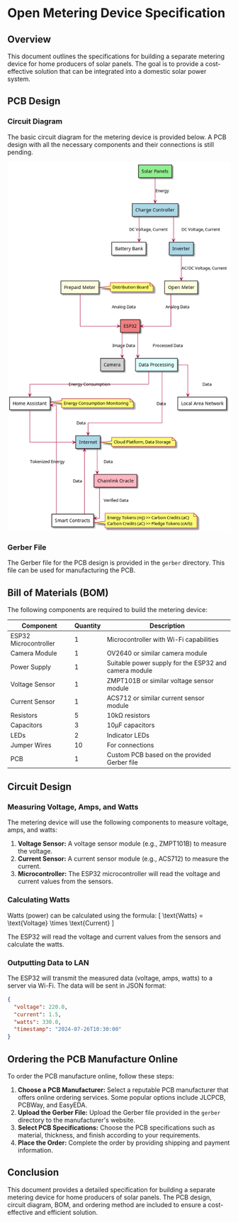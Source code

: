 # Open Metering Device Specification

## Overview

This document outlines the specifications for building a separate metering device for home producers of solar panels. The goal is to provide a cost-effective solution that can be integrated into a domestic solar power system.

## PCB Design

### Circuit Diagram

The basic circuit diagram for the metering device is provided below. A PCB design with all the necessary components and their connections is still pending.

<div hidden>

```
@startuml circuitDiagram

skinparam defaultTextAlignment center
skinparam linetype ortho

rectangle "Solar Panels" as SolarPanels #lightgreen
rectangle "Charge Controller" as ChargeController #lightblue
rectangle "Battery Bank" as BatteryBank #lightred
rectangle "Inverter" as Inverter #lightblue
rectangle "Open Meter" as OpenMeter #lightyellow
rectangle "Prepaid Meter" as PrepaidMeter #lightyellow
rectangle "ESP32" as ESP32 #lightcoral
rectangle "Camera" as Camera #lightgray
rectangle "Local Area Network" as LAN #lightpurple
rectangle "Data Processing" as DataProcessing #lightcyan
rectangle "Chainlink Oracle" as ChainlinkOracle #lightpink
rectangle "Smart Contracts" as SmartContracts #lightorange
rectangle "Home Assistant" as HomeAssistant #lightpurple
rectangle "Internet" as Internet #lightblue

SolarPanels --> ChargeController : Energy
ChargeController --> BatteryBank : DC Voltage, Current
ChargeController --> Inverter : DC Voltage, Current
Inverter --> OpenMeter : AC/DC Voltage, Current
OpenMeter --> ESP32 : Analog Data
PrepaidMeter --> ESP32 : Analog Data
ESP32 --> Camera : Image Data
ESP32 --> DataProcessing : Processed Data
DataProcessing --> Internet: Data
DataProcessing --> LAN : Data
Internet --> ChainlinkOracle : Data
ChainlinkOracle --> SmartContracts : Verified Data
SmartContracts --> HomeAssistant : Tokenized Energy
SmartContracts --> Internet : Data
DataProcessing --> HomeAssistant : Energy Consumption
HomeAssistant --> Internet : Data

note right of PrepaidMeter
  Distribution Board
end note

note right of SmartContracts
   Energy Tokens (mJ) >> Carbon Credits (aC)
   Carbon Credits (aC) >> Pledge Tokens (cArb)
end note

note right of HomeAssistant
  Energy Consumption Monitoring
end note

note right of Internet
  Cloud Platform, Data Storage
end note

@enduml
```

</div>

![](circuitDiagram.png)

### Gerber File

The Gerber file for the PCB design is provided in the `gerber` directory. This file can be used for manufacturing the PCB.

## Bill of Materials (BOM)

The following components are required to build the metering device:

| Component | Quantity | Description |
|-----------|----------|-------------|
| ESP32 Microcontroller | 1 | Microcontroller with Wi-Fi capabilities |
| Camera Module | 1 | OV2640 or similar camera module |
| Power Supply | 1 | Suitable power supply for the ESP32 and camera module |
| Voltage Sensor | 1 | ZMPT101B or similar voltage sensor module |
| Current Sensor | 1 | ACS712 or similar current sensor module |
| Resistors | 5 | 10kΩ resistors |
| Capacitors | 3 | 10µF capacitors |
| LEDs | 2 | Indicator LEDs |
| Jumper Wires | 10 | For connections |
| PCB | 1 | Custom PCB based on the provided Gerber file |

## Circuit Design

### Measuring Voltage, Amps, and Watts

The metering device will use the following components to measure voltage, amps, and watts:

1. **Voltage Sensor:** A voltage sensor module (e.g., ZMPT101B) to measure the voltage.
2. **Current Sensor:** A current sensor module (e.g., ACS712) to measure the current.
3. **Microcontroller:** The ESP32 microcontroller will read the voltage and current values from the sensors.

### Calculating Watts

Watts (power) can be calculated using the formula:
\[ \text{Watts} = \text{Voltage} \times \text{Current} \]

The ESP32 will read the voltage and current values from the sensors and calculate the watts.

### Outputting Data to LAN

The ESP32 will transmit the measured data (voltage, amps, watts) to a server via Wi-Fi. The data will be sent in JSON format:

```json
{
  "voltage": 220.0,
  "current": 1.5,
  "watts": 330.0,
  "timestamp": "2024-07-26T10:30:00"
}
```

## Ordering the PCB Manufacture Online

To order the PCB manufacture online, follow these steps:

1. **Choose a PCB Manufacturer:** Select a reputable PCB manufacturer that offers online ordering services. Some popular options include JLCPCB, PCBWay, and EasyEDA.
2. **Upload the Gerber File:** Upload the Gerber file provided in the `gerber` directory to the manufacturer's website.
3. **Select PCB Specifications:** Choose the PCB specifications such as material, thickness, and finish according to your requirements.
4. **Place the Order:** Complete the order by providing shipping and payment information.

## Conclusion

This document provides a detailed specification for building a separate metering device for home producers of solar panels. The PCB design, circuit diagram, BOM, and ordering method are included to ensure a cost-effective and efficient solution.
